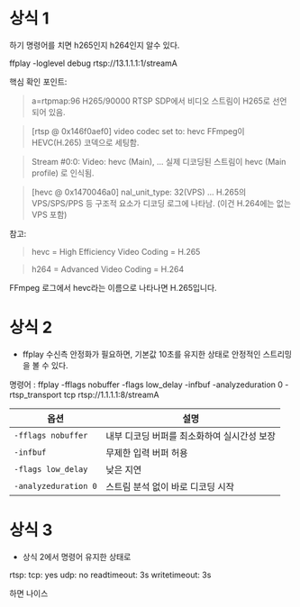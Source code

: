 # 상식 1

하기 명령어를 치면 h265인지 h264인지 알수 있다.

ffplay -loglevel debug rtsp://13.1.1.1:1/streamA

핵심 확인 포인트:
> a=rtpmap:96 H265/90000
RTSP SDP에서 비디오 스트림이 H265로 선언되어 있음.

> [rtsp @ 0x146f0aef0] video codec set to: hevc
FFmpeg이 HEVC(H.265) 코덱으로 세팅함.

> Stream #0:0: Video: hevc (Main), ...
실제 디코딩된 스트림이 hevc (Main profile) 로 인식됨.

> [hevc @ 0x1470046a0] nal_unit_type: 32(VPS) ...
H.265의 VPS/SPS/PPS 등 구조적 요소가 디코딩 로그에 나타남. (이건 H.264에는 없는 VPS 포함)

참고:
> hevc = High Efficiency Video Coding = H.265

> h264 = Advanced Video Coding = H.264

FFmpeg 로그에서 hevc라는 이름으로 나타나면 H.265입니다.


# 상식 2
- ffplay 수신측 안정화가 필요하면, 기본값 10초를 유지한 상태로 안정적인 스트리밍을 볼 수 있다.

명령어 : ffplay -fflags nobuffer -flags low_delay -infbuf -analyzeduration 0 -rtsp_transport tcp rtsp://1.1.1.1:8/streamA


| 옵션                   | 설명                       |
| -------------------- | ------------------------ |
| `-fflags nobuffer`   | 내부 디코딩 버퍼를 최소화하여 실시간성 보장 |
| `-infbuf`            | 무제한 입력 버퍼 허용             |
| `-flags low_delay`   | 낮은 지연                    |
| `-analyzeduration 0` | 스트림 분석 없이 바로 디코딩 시작      |

# 상식 3
- 상식 2에서 명령어 유지한 상태로


rtsp:
  tcp: yes
  udp: no
  readtimeout: 3s
  writetimeout: 3s

하면 나이스